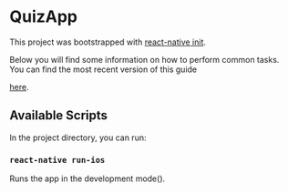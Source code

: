 # QuizApp

This project was bootstrapped with [react-native init](https://www.npmjs.com/package/react-native-init).

Below you will find some information on how to perform common tasks.<br>
You can find the most recent version of this guide

[here](https://facebook.github.io/react-native/docs/getting-started).

## Available Scripts

In the project directory, you can run:

### `react-native run-ios`

Runs the app in the development mode().
